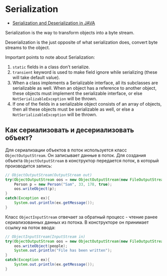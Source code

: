 # Serialization
* [Serialization and Deserialization in JAVA](https://prashant007.medium.com/serialization-and-deserialization-in-java-ce3fe636da88)
  
Serialization is the way to transform objects into a byte stream.

Deserialization is the just opposite of what serialization does, convert byte streams to the object.

Important points to note about Serialization:
1. `static` fields in a class don’t serialize.
2. `transient` keyword is used to make field ignore while serializing (these will take default value).
3. When a class implements a Serializable interface, all its subclasses are serializable as well. 
   When an object has a reference to another object, these objects must implement the serializable interface, or else `NotSerializableException` will be thrown.
4. If one of the fields in a serializable object consists of an array of objects, then all these objects must be serializable as well, or else a `NotSerializableException` will be thrown.


## Как сериализовать и десериализовать объект?
Для сериализации объектов в поток используется класс `ObjectOutputStream`. Он записывает данные в поток.
Для создания объекта `ObjectOutputStream` в конструктор передается поток, в который производится запись:
```java
// ObjectOutputStream(OutputStream out)
try(ObjectOutputStream oos = new ObjectOutputStream(new FileOutputStream("person.dat"))) {
    Person p = new Person("Sam", 33, 178, true);
    oos.writeObject(p);
}
catch(Exception ex){
    System.out.println(ex.getMessage());
}
```

Класс `ObjectInputStream` отвечает за обратный процесс - чтение ранее сериализованных данных из потока. В конструкторе он принимает ссылку на поток ввода:
```java
// ObjectInputStream(InputStream in)
try(ObjectOutputStream oos = new ObjectOutputStream(new FileOutputStream(filename))) {
    oos.writeObject(people);
    System.out.println("File has been written");
}
catch(Exception ex){
    System.out.println(ex.getMessage());
}
```
